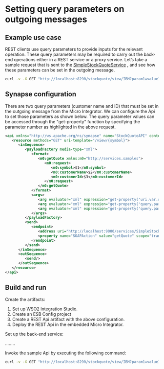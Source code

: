 # Setting query parameters on outgoing messages

## Example use case

REST clients use query parameters to provide inputs for the relevant
operation. These query parameters may be required to carry out the
back-end operations either in a REST service or a proxy service. Let’s
take a sample request that is sent to the
[SimpleStockQuoteService](https://docs.wso2.com/display/EI650/Setting+Up+the+ESB+Samples)
, and see how these parameters can be set in the outgoing message.

```bash
curl -v -X GET "http://localhost:8290/stockquote/view/IBM?param1=value1&param2=value2"
```

## Synapse configuration

There are two query parameters (customer name and ID) that must be set in the outgoing message from the Micro Integrator. We can configure the Api to set those parameters as shown below. The query parameter values can be accessed through the "get-property" function by specifying the parameter number as highlighted in the above request.

```xml 
<api xmlns="http://ws.apache.org/ns/synapse" name="StockQuoteAPI" context="/stockquote">
   <resource methods="GET" uri-template="/view/{symbol}">
      <inSequence>
         <payloadFactory media-type="xml">
            <format>
               <m0:getQuote xmlns:m0="http://services.samples">
                  <m0:request>
                     <m0:symbol>$1</m0:symbol>
                     <m0:customerName>$2</m0:customerName>
                     <m0:customerId>$3</m0:customerId>
                  </m0:request>
               </m0:getQuote>
            </format>
            <args>
               <arg evaluator="xml" expression="get-property('uri.var.symbol')"/>
               <arg evaluator="xml" expression="get-property('query.param.param1')"/>
               <arg evaluator="xml" expression="get-property('query.param.param2')"/>
            </args>
         </payloadFactory>
         <send>
            <endpoint>
               <address uri="http://localhost:9000/services/SimpleStockQuoteService" format="soap11"/>
               <property name="SOAPAction" value="getQuote" scope="transport"/>
            </endpoint>
         </send>
      </inSequence>
      <outSequence>
         <send/>
      </outSequence>
   </resource>
</api>                  
```

## Build and run

Create the artifacts:

1. Set up WSO2 Integration Studio.
2. Create an ESB Config project
3. Create a REST Api artifact with the above configuration.
4. Deploy the REST Api in the embedded Micro Integrator.

Set up the back-end service:

........

Invoke the sample Api by executing the following command:

```bash
curl -v -X GET "http://localhost:8290/stockquote/view/IBM?param1=value1&param2=value2"
```